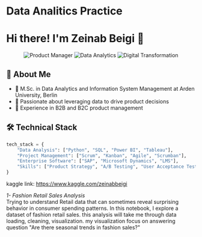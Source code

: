 # Data Analitics Practice
# Hi there! I'm Zeinab Beigi 👋

<div align="center">
  <img src="https://img.shields.io/badge/Product%20Manager-blue?style=for-the-badge" alt="Product Manager"/>
  <img src="https://img.shields.io/badge/Data%20Analytics-orange?style=for-the-badge" alt="Data Analytics"/>
  <img src="https://img.shields.io/badge/Digital%20Transformation-green?style=for-the-badge" alt="Digital Transformation"/>
</div>

## 🎯 About Me

- 🔭 M.Sc. in Data Analytics and Information System Management at Arden University, Berlin
- 🌱 Passionate about leveraging data to drive product decisions
- 💼 Experience in B2B and B2C product management


## 🛠️ Technical Stack

```python
tech_stack = {
    "Data Analysis": ["Python", "SQL", "Power BI", "Tableau"],
    "Project Management": ["Scrum", "Kanban", "Agile", "Scrumban"],
    "Enterprise Software": ["SAP", "Microsoft Dynamics", "LMS"],
    "Skills": ["Product Strategy", "A/B Testing", "User Acceptance Testing"]
}
```
kaggle link: https://www.kaggle.com/zeinabbeigi  
  
*1- Fashion Retail Sales Analysis*  
Trying to understand Retail data  that can sometimes reveal surprising behavior in consumer spending patterns. In this notebook, I explore a dataset of fashion retail sales. this analysis will take me through data loading, cleaning, visualization. my visualization focus on answering question "Are there seasonal trends in fashion sales?"




